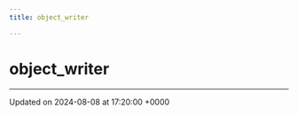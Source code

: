 ```yaml
---
title: object_writer

---
```


# object_writer





-------------------------------

Updated on 2024-08-08 at 17:20:00 +0000